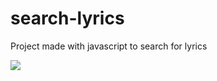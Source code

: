 # search-lyrics
Project made with javascript to search for lyrics

![](https://github.com/fraandeveloper/search-lyrics/blob/master/Captura%20de%20Tela%202020-09-09%20%C3%A0s%2020.56.52.png?raw=true)
